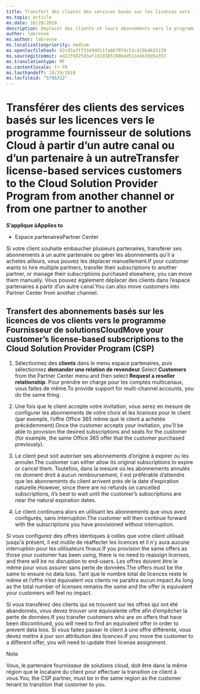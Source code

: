 ```yaml
---
title: Transfert des clients des services basés sur les licences vers le programme Fournisseur de solutionsCloud sur l'Espace partenaires | Espace partenaires
ms.topic: article
ms.date: 10/29/2018
description: Déplacer des clients et leurs abonnements vers le programme CSP à partir d’un autre canal ou d’un autre partenaire.
author: labrenne
ms.author: labrenne
ms.localizationpriority: medium
ms.openlocfilehash: 62c85a7ff33e9dd11fa867074c53cd19b4015139
ms.sourcegitcommit: ed22f6825d3af1d19385198b4d511e4b39d5e353
ms.translationtype: MT
ms.contentlocale: fr-FR
ms.lasthandoff: 10/29/2018
ms.locfileid: "5795312"
---
```

# <a name="transfer-license-based-services-customers-to-the-cloud-solution-provider-program-from-another-channel-or-from-one-partner-to-another"></a><span data-ttu-id="3fe6f-103">Transférer des clients des services basés sur les licences vers le programme fournisseur de solutions Cloud à partir d’un autre canal ou d’un partenaire à un autre</span><span class="sxs-lookup"><span data-stu-id="3fe6f-103">Transfer license-based services customers to the Cloud Solution Provider Program from another channel or from one partner to another</span></span>

**<span data-ttu-id="3fe6f-104">S’applique à</span><span class="sxs-lookup"><span data-stu-id="3fe6f-104">Applies to</span></span>**

-  <span data-ttu-id="3fe6f-105">Espace partenaires</span><span class="sxs-lookup"><span data-stu-id="3fe6f-105">Partner Center</span></span>

<span data-ttu-id="3fe6f-106">Si votre client souhaite embaucher plusieurs partenaires, transférer ses abonnements à un autre partenaire ou gérer les abonnements qu'il a achetés ailleurs, vous pouvez les déplacer manuellement.</span><span class="sxs-lookup"><span data-stu-id="3fe6f-106">If your customer wants to hire multiple partners, transfer their subscriptions to another partner, or manage their subscriptions purchased elsewhere, you can move them manually.</span></span> <span data-ttu-id="3fe6f-107">Vous pouvez également déplacer des clients dans l’espace partenaires à partir d’un autre canal.</span><span class="sxs-lookup"><span data-stu-id="3fe6f-107">You can also move customers into Partner Center from another channel.</span></span>

## <a name="move-your-customers-license-based-subscriptions-to-the-cloud-solution-provider-program-csp"></a><span data-ttu-id="3fe6f-108">Transfert des abonnements basés sur les licences de vos clients vers le programme Fournisseur de solutionsCloud</span><span class="sxs-lookup"><span data-stu-id="3fe6f-108">Move your customer’s license-based subscriptions to the Cloud Solution Provider Program (CSP)</span></span>

1. <span data-ttu-id="3fe6f-109">Sélectionnez des **clients** dans le menu espace partenaires, puis sélectionnez **demander une relation de revendeur**.</span><span class="sxs-lookup"><span data-stu-id="3fe6f-109">Select **Customers** from the Partner Center menu and then select **Request a reseller relationship**.</span></span> <span data-ttu-id="3fe6f-110">Pour prendre en charge pour les comptes multicanaux, vous faites de même.</span><span class="sxs-lookup"><span data-stu-id="3fe6f-110">To provide support for multi-channel accounts, you do the same thing.</span></span>

2.  <span data-ttu-id="3fe6f-111">Une fois que le client accepte votre invitation, vous serez en mesure de configurer les abonnements de votre choix et les licences pour le client (par exemple, l’offre Office 365 même que le client a achetée précédemment).</span><span class="sxs-lookup"><span data-stu-id="3fe6f-111">Once the customer accepts your invitation, you’ll be able to provision the desired subscriptions and seats for the customer (for example, the same Office 365 offer that the customer purchased previously).</span></span>

3. <span data-ttu-id="3fe6f-112">Le client peut soit autoriser ses abonnements d’origine à expirer ou les annuler.</span><span class="sxs-lookup"><span data-stu-id="3fe6f-112">The customer can either allow its original subscriptions to expire or cancel them.</span></span> <span data-ttu-id="3fe6f-113">Toutefois, dans la mesure où les abonnements annulés ne donnent droit à aucun remboursement, il est préférable d’attendre que les abonnements du client arrivent près de la date d’expiration naturelle.</span><span class="sxs-lookup"><span data-stu-id="3fe6f-113">However, since there are no refunds on cancelled subscriptions, it’s best to wait until the customer’s subscriptions are near the natural expiration dates.</span></span>

4. <span data-ttu-id="3fe6f-114">Le client continuera alors en utilisant les abonnements que vous avez configurés, sans interruption.</span><span class="sxs-lookup"><span data-stu-id="3fe6f-114">The customer will then continue forward with the subscriptions you have provisioned without interruption.</span></span>


<span data-ttu-id="3fe6f-115">Si vous configurez des offres identiques à celles que votre client utilisait jusqu'à présent, il est inutile de réaffecter les licences et il n’y aura aucune interruption pour les utilisateurs finaux.</span><span class="sxs-lookup"><span data-stu-id="3fe6f-115">If you provision the same offers as those your customer has been using, there is no need to reassign licenses, and there will be no disruption to end-users.</span></span> <span data-ttu-id="3fe6f-116">Les offres doivent être le même pour vous assurer sans perte de données.</span><span class="sxs-lookup"><span data-stu-id="3fe6f-116">The offers must be the same to ensure no data loss.</span></span> <span data-ttu-id="3fe6f-117">Tant que le nombre total de licences reste le même et l’offre n’est équivalent vos clients ne paraîtra aucun impact.</span><span class="sxs-lookup"><span data-stu-id="3fe6f-117">As long as the total number of licenses remains the same and the offer is equivalent your customers will feel no impact.</span></span>

<span data-ttu-id="3fe6f-118">Si vous transférez des clients qui se trouvent sur les offres qui ont été abandonnés, vous devez trouver une équivalente offre afin d’empêcher la perte de données.</span><span class="sxs-lookup"><span data-stu-id="3fe6f-118">If you transfer customers who are on offers that have been discontinued, you will need to find an equivalent offer in order to prevent data loss.</span></span> <span data-ttu-id="3fe6f-119">Si vous faites passer le client à une offre différente, vous devez mettre à jour son attribution des licences.</span><span class="sxs-lookup"><span data-stu-id="3fe6f-119">If you move the customer to a different offer, you will need to update their license assignment.</span></span>

>[!NOTE]
><span data-ttu-id="3fe6f-120">Vous, le partenaire fournisseur de solutions cloud, doit être dans la même région que le locataire du client pour effectuer la transition ce client à vous.</span><span class="sxs-lookup"><span data-stu-id="3fe6f-120">You, the CSP partner, must be in the same region as the customer tenant to transition that customer to you.</span></span> 



